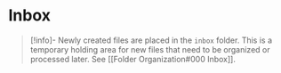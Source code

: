# Inbox

> [!info]-
> Newly created files are placed in the `inbox` folder. This is a temporary holding area for new files that need to be organized or processed later. See [[Folder Organization#000 Inbox]].
